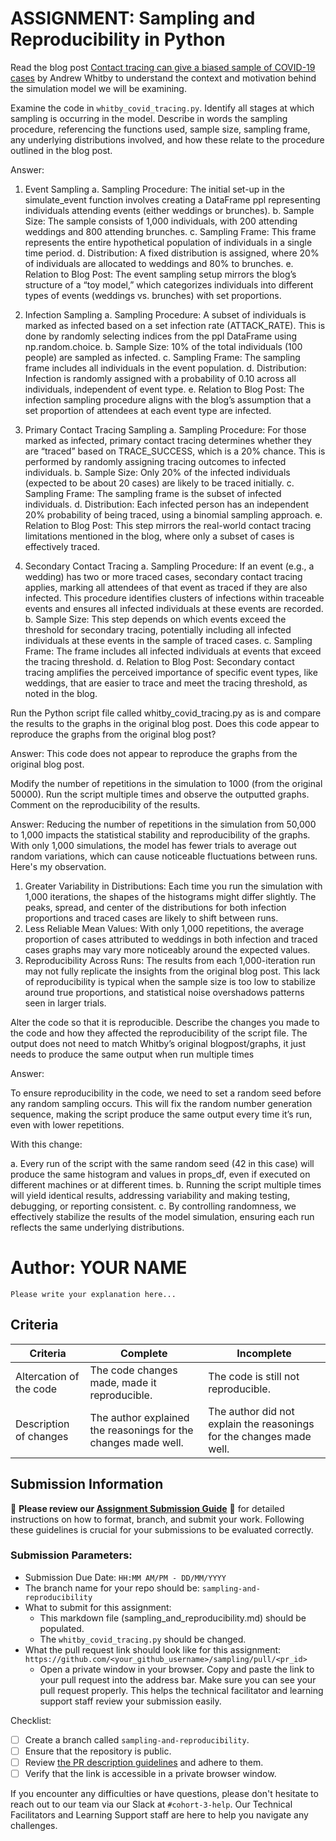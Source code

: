 # ASSIGNMENT: Sampling and Reproducibility in Python

Read the blog post [Contact tracing can give a biased sample of COVID-19 cases](https://andrewwhitby.com/2020/11/24/contact-tracing-biased/) by Andrew Whitby to understand the context and motivation behind the simulation model we will be examining.

Examine the code in `whitby_covid_tracing.py`. Identify all stages at which sampling is occurring in the model. Describe in words the sampling procedure, referencing the functions used, sample size, sampling frame, any underlying distributions involved, and how these relate to the procedure outlined in the blog post.

Answer: 
1. Event Sampling
a. Sampling Procedure: The initial set-up in the simulate_event function involves creating a DataFrame ppl representing individuals attending events (either weddings or brunches).
b. Sample Size: The sample consists of 1,000 individuals, with 200 attending weddings and 800 attending brunches.
c. Sampling Frame: This frame represents the entire hypothetical population of individuals in a single time period.
d. Distribution: A fixed distribution is assigned, where 20% of individuals are allocated to weddings and 80% to brunches.
e. Relation to Blog Post:  The event sampling setup mirrors the blog’s structure of a “toy model,” which categorizes individuals into different types of events (weddings vs. brunches) with set proportions. 

2. Infection Sampling
a. Sampling Procedure: A subset of individuals is marked as infected based on a set infection rate (ATTACK_RATE). This is done by randomly selecting indices from the ppl DataFrame using np.random.choice.
b. Sample Size: 10% of the total individuals (100 people) are sampled as infected.
c. Sampling Frame: The sampling frame includes all individuals in the event population.
d. Distribution: Infection is randomly assigned with a probability of 0.10 across all individuals, independent of event type.
e. Relation to Blog Post: The infection sampling procedure aligns with the blog’s assumption that a set proportion of attendees at each event type are infected.

3. Primary Contact Tracing Sampling
a. Sampling Procedure: For those marked as infected, primary contact tracing determines whether they are “traced” based on TRACE_SUCCESS, which is a 20% chance. This is performed by randomly assigning tracing outcomes to infected individuals.
b. Sample Size: Only 20% of the infected individuals (expected to be about 20 cases) are likely to be traced initially.
c. Sampling Frame: The sampling frame is the subset of infected individuals.
d. Distribution: Each infected person has an independent 20% probability of being traced, using a binomial sampling approach.
e. Relation to Blog Post: This step mirrors the real-world contact tracing limitations mentioned in the blog, where only a subset of cases is effectively traced.

4. Secondary Contact Tracing
a. Sampling Procedure: If an event (e.g., a wedding) has two or more traced cases, secondary contact tracing applies, marking all attendees of that event as traced if they are also infected. This procedure identifies clusters of infections within traceable events and ensures all infected individuals at these events are recorded.
b. Sample Size: This step depends on which events exceed the threshold for secondary tracing, potentially including all infected individuals at these events in the sample of traced cases.
c. Sampling Frame: The frame includes all infected individuals at events that exceed the tracing threshold.
d. Relation to Blog Post: Secondary contact tracing amplifies the perceived importance of specific event types, like weddings, that are easier to trace and meet the tracing threshold, as noted in the blog.  

Run the Python script file called whitby_covid_tracing.py as is and compare the results to the graphs in the original blog post. Does this code appear to reproduce the graphs from the original blog post?

Answer: This code does not appear to reproduce the graphs from the original blog post.

Modify the number of repetitions in the simulation to 1000 (from the original 50000). Run the script multiple times and observe the outputted graphs. Comment on the reproducibility of the results.

Answer: 
Reducing the number of repetitions in the simulation from 50,000 to 1,000 impacts the statistical stability and reproducibility of the graphs. With only 1,000 simulations, the model has fewer trials to average out random variations, which can cause noticeable fluctuations between runs. Here's my observation. 
1. Greater Variability in Distributions: Each time you run the simulation with 1,000 iterations, the shapes of the histograms might differ slightly. The peaks, spread, and center of the distributions for both infection proportions and traced cases are likely to shift between runs.
2. Less Reliable Mean Values: With only 1,000 repetitions, the average proportion of cases attributed to weddings in both infection and traced cases graphs may vary more noticeably around the expected values.
3. Reproducibility Across Runs: The results from each 1,000-iteration run may not fully replicate the insights from the original blog post. This lack of reproducibility is typical when the sample size is too low to stabilize around true proportions, and statistical noise overshadows patterns seen in larger trials.

Alter the code so that it is reproducible. Describe the changes you made to the code and how they affected the reproducibility of the script file. The output does not need to match Whitby’s original blogpost/graphs, it just needs to produce the same output when run multiple times

Answer: 

To ensure reproducibility in the code, we need to set a random seed before any random sampling occurs. This will fix the random number generation sequence, making the script produce the same output every time it’s run, even with lower repetitions.

With this change:

a. Every run of the script with the same random seed (42 in this case) will produce the same histogram and values in props_df, even if executed on different machines or at different times.
b. Running the script multiple times will yield identical results, addressing variability and making testing, debugging, or reporting consistent.
c. By controlling randomness, we effectively stabilize the results of the model simulation, ensuring each run reflects the same underlying distributions.

# Author: YOUR NAME

```
Please write your explanation here...

```


## Criteria

|Criteria|Complete|Incomplete|
|--------|----|----|
|Altercation of the code|The code changes made, made it reproducible.|The code is still not reproducible.|
|Description of changes|The author explained the reasonings for the changes made well.|The author did not explain the reasonings for the changes made well.|

## Submission Information

🚨 **Please review our [Assignment Submission Guide](https://github.com/UofT-DSI/onboarding/blob/main/onboarding_documents/submissions.md)** 🚨 for detailed instructions on how to format, branch, and submit your work. Following these guidelines is crucial for your submissions to be evaluated correctly.

### Submission Parameters:
* Submission Due Date: `HH:MM AM/PM - DD/MM/YYYY`
* The branch name for your repo should be: `sampling-and-reproducibility`
* What to submit for this assignment:
    * This markdown file (sampling_and_reproducibility.md) should be populated.
    * The `whitby_covid_tracing.py` should be changed.
* What the pull request link should look like for this assignment: `https://github.com/<your_github_username>/sampling/pull/<pr_id>`
    * Open a private window in your browser. Copy and paste the link to your pull request into the address bar. Make sure you can see your pull request properly. This helps the technical facilitator and learning support staff review your submission easily.

Checklist:
- [ ] Create a branch called `sampling-and-reproducibility`.
- [ ] Ensure that the repository is public.
- [ ] Review [the PR description guidelines](https://github.com/UofT-DSI/onboarding/blob/main/onboarding_documents/submissions.md#guidelines-for-pull-request-descriptions) and adhere to them.
- [ ] Verify that the link is accessible in a private browser window.

If you encounter any difficulties or have questions, please don't hesitate to reach out to our team via our Slack at `#cohort-3-help`. Our Technical Facilitators and Learning Support staff are here to help you navigate any challenges.
